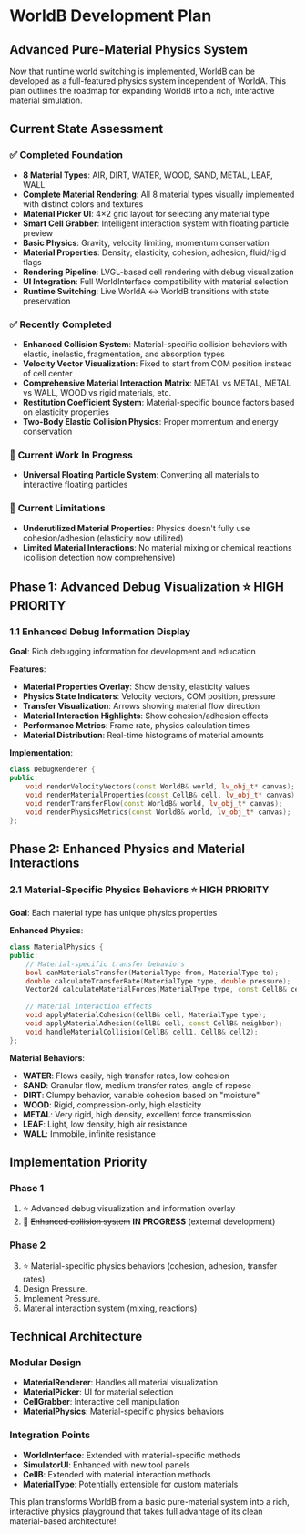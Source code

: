 # WorldB Development Plan
## Advanced Pure-Material Physics System

Now that runtime world switching is implemented, WorldB can be developed as a full-featured physics system independent of WorldA. This plan outlines the roadmap for expanding WorldB into a rich, interactive material simulation.

## Current State Assessment

### ✅ **Completed Foundation**
- **8 Material Types**: AIR, DIRT, WATER, WOOD, SAND, METAL, LEAF, WALL
- **Complete Material Rendering**: All 8 material types visually implemented with distinct colors and textures
- **Material Picker UI**: 4×2 grid layout for selecting any material type
- **Smart Cell Grabber**: Intelligent interaction system with floating particle preview
- **Basic Physics**: Gravity, velocity limiting, momentum conservation
- **Material Properties**: Density, elasticity, cohesion, adhesion, fluid/rigid flags
- **Rendering Pipeline**: LVGL-based cell rendering with debug visualization
- **UI Integration**: Full WorldInterface compatibility with material selection
- **Runtime Switching**: Live WorldA ↔ WorldB transitions with state preservation

### ✅ **Recently Completed**
- **Enhanced Collision System**: Material-specific collision behaviors with elastic, inelastic, fragmentation, and absorption types
- **Velocity Vector Visualization**: Fixed to start from COM position instead of cell center
- **Comprehensive Material Interaction Matrix**: METAL vs METAL, METAL vs WALL, WOOD vs rigid materials, etc.
- **Restitution Coefficient System**: Material-specific bounce factors based on elasticity properties
- **Two-Body Elastic Collision Physics**: Proper momentum and energy conservation

### 🔄 **Current Work In Progress**
- **Universal Floating Particle System**: Converting all materials to interactive floating particles

### 🔧 **Current Limitations**
- **Underutilized Material Properties**: Physics doesn't fully use cohesion/adhesion (elasticity now utilized)
- **Limited Material Interactions**: No material mixing or chemical reactions (collision detection now comprehensive)

## Phase 1: Advanced Debug Visualization ⭐ **HIGH PRIORITY**

### 1.1 Enhanced Debug Information Display

**Goal**: Rich debugging information for development and education

**Features**:
- **Material Properties Overlay**: Show density, elasticity values
- **Physics State Indicators**: Velocity vectors, COM position, pressure
- **Transfer Visualization**: Arrows showing material flow direction
- **Material Interaction Highlights**: Show cohesion/adhesion effects
- **Performance Metrics**: Frame rate, physics calculation times
- **Material Distribution**: Real-time histograms of material amounts

**Implementation**:
```cpp
class DebugRenderer {
public:
    void renderVelocityVectors(const WorldB& world, lv_obj_t* canvas);
    void renderMaterialProperties(const CellB& cell, lv_obj_t* canvas);
    void renderTransferFlow(const WorldB& world, lv_obj_t* canvas);
    void renderPhysicsMetrics(const WorldB& world, lv_obj_t* canvas);
};
```

## Phase 2: Enhanced Physics and Material Interactions

### 2.1 Material-Specific Physics Behaviors ⭐ **HIGH PRIORITY**

**Goal**: Each material type has unique physics properties

**Enhanced Physics**:
```cpp
class MaterialPhysics {
public:
    // Material-specific transfer behaviors
    bool canMaterialsTransfer(MaterialType from, MaterialType to);
    double calculateTransferRate(MaterialType type, double pressure);
    Vector2d calculateMaterialForces(MaterialType type, const CellB& cell);
    
    // Material interaction effects
    void applyMaterialCohesion(CellB& cell, MaterialType type);
    void applyMaterialAdhesion(CellB& cell, const CellB& neighbor);
    void handleMaterialCollision(CellB& cell1, CellB& cell2);
};
```

**Material Behaviors**:
- **WATER**: Flows easily, high transfer rates, low cohesion
- **SAND**: Granular flow, medium transfer rates, angle of repose
- **DIRT**: Clumpy behavior, variable cohesion based on "moisture"
- **WOOD**: Rigid, compression-only, high elasticity
- **METAL**: Very rigid, high density, excellent force transmission
- **LEAF**: Light, low density, high air resistance
- **WALL**: Immobile, infinite resistance

## Implementation Priority

### **Phase 1**
1. ⭐ Advanced debug visualization and information overlay
2. 🔄 ~~Enhanced collision system~~ **IN PROGRESS** (external development)

### **Phase 2**
3. ⭐ Material-specific physics behaviors (cohesion, adhesion, transfer rates)
4. Design Pressure. 
5. Implement Pressure.
5. Material interaction system (mixing, reactions)

## Technical Architecture

### **Modular Design**
- **MaterialRenderer**: Handles all material visualization
- **MaterialPicker**: UI for material selection  
- **CellGrabber**: Interactive cell manipulation
- **MaterialPhysics**: Material-specific physics behaviors

### **Integration Points**
- **WorldInterface**: Extended with material-specific methods
- **SimulatorUI**: Enhanced with new tool panels
- **CellB**: Extended with material interaction methods
- **MaterialType**: Potentially extensible for custom materials

This plan transforms WorldB from a basic pure-material system into a rich, interactive physics playground that takes full advantage of its clean material-based architecture!